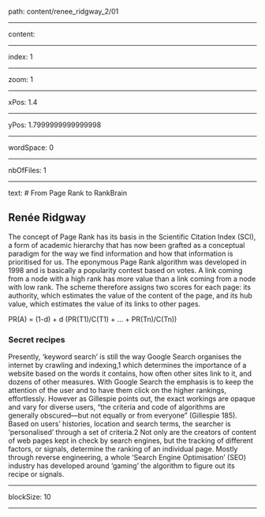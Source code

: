 path: content/renee_ridgway_2/01

----

content: 

----

index: 1

----

zoom: 1

----

xPos: 1.4

----

yPos: 1.7999999999999998

----

wordSpace: 0

----

nbOfFiles: 1

----

text: # From Page Rank to RankBrain
## Renée Ridgway
  
  
The concept of Page Rank has its basis in the Scientific Citation Index (SCI), a form of academic hierarchy that has now been grafted as a conceptual paradigm for the way we find information and how that information is prioritised for us. The eponymous Page Rank algorithm was developed in 1998 and is basically a popularity contest based on votes. A link coming from a node with a high rank has more value than a link coming from a node with low rank. The scheme therefore assigns two scores for each page: its authority, which estimates the value of the content of the page, and its hub value, which estimates the value of its links to other pages.  
  
PR(A) = (1-d) + d (PR(T1)/C(T1) + ... + PR(Tn)/C(Tn))  
  
### Secret recipes

Presently, ‘keyword search’ is still the way Google Search organises the internet by crawling and indexing,1 which determines the importance of a website based on the words it contains, how often other sites link to it, and dozens of other measures. With Google Search the emphasis is to keep the attention of the user and to have them click on the higher rankings, effortlessly. However as Gillespie points out, the exact workings are opaque and vary for diverse users, “the criteria and code of algorithms are generally obscured—but not equally or from everyone” (Gillespie 185). Based on users’ histories, location and search terms, the searcher is ‘personalised’ through a set of criteria.2 Not only are the creators of content of web pages kept in check by search engines, but the tracking of different factors, or signals, determine the ranking of an individual page. Mostly through reverse engineering, a whole ‘Search Engine Optimisation’ (SEO) industry has developed around ‘gaming’ the algorithm to figure out its recipe or signals.  

----

blockSize: 10

----

